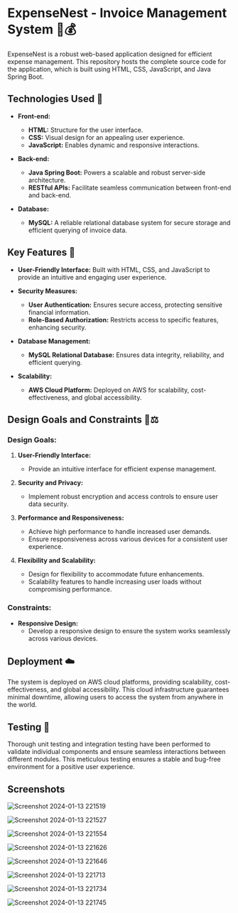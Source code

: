 # ExpenseNest - Invoice Management System 📄💰

ExpenseNest is a robust web-based application designed for efficient expense management. This repository hosts the complete source code for the application, which is built using HTML, CSS, JavaScript, and Java Spring Boot.

## Technologies Used 🚀

- **Front-end:**
  - **HTML:** Structure for the user interface.
  - **CSS:** Visual design for an appealing user experience.
  - **JavaScript:** Enables dynamic and responsive interactions.

- **Back-end:**
  - **Java Spring Boot:** Powers a scalable and robust server-side architecture.
  - **RESTful APIs:** Facilitate seamless communication between front-end and back-end.

- **Database:**
  - **MySQL:** A reliable relational database system for secure storage and efficient querying of invoice data.

## Key Features 🔑

- **User-Friendly Interface:** Built with HTML, CSS, and JavaScript to provide an intuitive and engaging user experience.

- **Security Measures:**
  - **User Authentication:** Ensures secure access, protecting sensitive financial information.
  - **Role-Based Authorization:** Restricts access to specific features, enhancing security.

- **Database Management:**
  - **MySQL Relational Database:** Ensures data integrity, reliability, and efficient querying.
  
- **Scalability:**
  - **AWS Cloud Platform:** Deployed on AWS for scalability, cost-effectiveness, and global accessibility.

## Design Goals and Constraints 🎯⚖️

### Design Goals:

1. **User-Friendly Interface:**
   - Provide an intuitive interface for efficient expense management.

2. **Security and Privacy:**
   - Implement robust encryption and access controls to ensure user data security.

3. **Performance and Responsiveness:**
   - Achieve high performance to handle increased user demands.
   - Ensure responsiveness across various devices for a consistent user experience.

4. **Flexibility and Scalability:**
   - Design for flexibility to accommodate future enhancements.
   - Scalability features to handle increasing user loads without compromising performance.

### Constraints:

- **Responsive Design:**
  - Develop a responsive design to ensure the system works seamlessly across various devices.

## Deployment ☁️

The system is deployed on AWS cloud platforms, providing scalability, cost-effectiveness, and global accessibility. This cloud infrastructure guarantees minimal downtime, allowing users to access the system from anywhere in the world.

## Testing 🧪

Thorough unit testing and integration testing have been performed to validate individual components and ensure seamless interactions between different modules. This meticulous testing ensures a stable and bug-free environment for a positive user experience.

## Screenshots

![Screenshot 2024-01-13 221519](https://github.com/arey1124/Expense-Nest/assets/9376072/795166c5-b0fe-4f5f-aa26-a10aed478dad)

![Screenshot 2024-01-13 221527](https://github.com/arey1124/Expense-Nest/assets/9376072/e3295b5b-dd5a-4aff-8e3b-2b02e4c0bd28)

![Screenshot 2024-01-13 221554](https://github.com/arey1124/Expense-Nest/assets/9376072/74e02140-198a-4a0e-87a9-7f1e29ab9ae2)

![Screenshot 2024-01-13 221626](https://github.com/arey1124/Expense-Nest/assets/9376072/2a35d2fd-5e79-4a05-b7f9-0e19a97c725f)

![Screenshot 2024-01-13 221646](https://github.com/arey1124/Expense-Nest/assets/9376072/ec803051-0c4a-42a3-9cf2-f3adc1296284)

![Screenshot 2024-01-13 221713](https://github.com/arey1124/Expense-Nest/assets/9376072/920614f7-057f-493c-a585-496cb5098b96)

![Screenshot 2024-01-13 221734](https://github.com/arey1124/Expense-Nest/assets/9376072/5f0bd7ce-ab5e-41ff-a223-0112bc79ee56)

![Screenshot 2024-01-13 221745](https://github.com/arey1124/Expense-Nest/assets/9376072/b21bae34-9690-4a08-8e2b-8db708f9459b)



